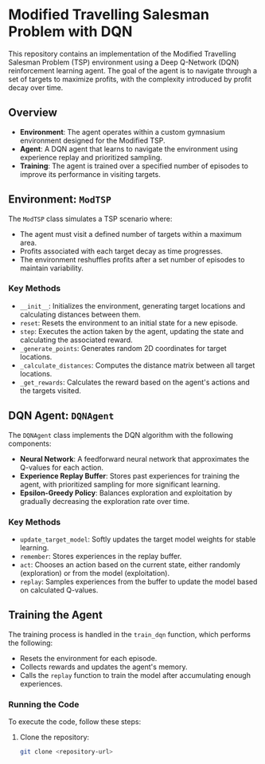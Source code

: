 # Modified Travelling Salesman Problem with DQN

This repository contains an implementation of the Modified Travelling Salesman Problem (TSP) environment using a Deep Q-Network (DQN) reinforcement learning agent. The goal of the agent is to navigate through a set of targets to maximize profits, with the complexity introduced by profit decay over time.

## Overview

- **Environment**: The agent operates within a custom gymnasium environment designed for the Modified TSP.
- **Agent**: A DQN agent that learns to navigate the environment using experience replay and prioritized sampling.
- **Training**: The agent is trained over a specified number of episodes to improve its performance in visiting targets.

## Environment: `ModTSP`

The `ModTSP` class simulates a TSP scenario where:
- The agent must visit a defined number of targets within a maximum area.
- Profits associated with each target decay as time progresses.
- The environment reshuffles profits after a set number of episodes to maintain variability.

### Key Methods

- `__init__`: Initializes the environment, generating target locations and calculating distances between them.
- `reset`: Resets the environment to an initial state for a new episode.
- `step`: Executes the action taken by the agent, updating the state and calculating the associated reward.
- `_generate_points`: Generates random 2D coordinates for target locations.
- `_calculate_distances`: Computes the distance matrix between all target locations.
- `_get_rewards`: Calculates the reward based on the agent's actions and the targets visited.

## DQN Agent: `DQNAgent`

The `DQNAgent` class implements the DQN algorithm with the following components:
- **Neural Network**: A feedforward neural network that approximates the Q-values for each action.
- **Experience Replay Buffer**: Stores past experiences for training the agent, with prioritized sampling for more significant learning.
- **Epsilon-Greedy Policy**: Balances exploration and exploitation by gradually decreasing the exploration rate over time.

### Key Methods

- `update_target_model`: Softly updates the target model weights for stable learning.
- `remember`: Stores experiences in the replay buffer.
- `act`: Chooses an action based on the current state, either randomly (exploration) or from the model (exploitation).
- `replay`: Samples experiences from the buffer to update the model based on calculated Q-values.

## Training the Agent

The training process is handled in the `train_dqn` function, which performs the following:
- Resets the environment for each episode.
- Collects rewards and updates the agent's memory.
- Calls the `replay` function to train the model after accumulating enough experiences.

### Running the Code

To execute the code, follow these steps:

1. Clone the repository:
   ```bash
   git clone <repository-url>
